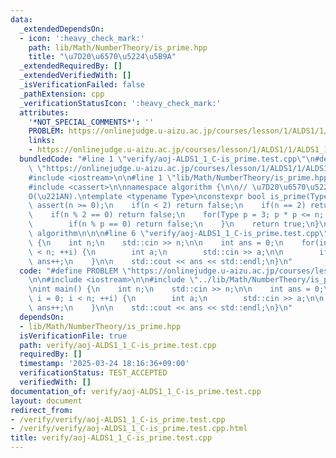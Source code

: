 ```yaml
---
data:
  _extendedDependsOn:
  - icon: ':heavy_check_mark:'
    path: lib/Math/NumberTheory/is_prime.hpp
    title: "\u7D20\u6570\u5224\u5B9A"
  _extendedRequiredBy: []
  _extendedVerifiedWith: []
  _isVerificationFailed: false
  _pathExtension: cpp
  _verificationStatusIcon: ':heavy_check_mark:'
  attributes:
    '*NOT_SPECIAL_COMMENTS*': ''
    PROBLEM: https://onlinejudge.u-aizu.ac.jp/courses/lesson/1/ALDS1/1/ALDS1_1_C
    links:
    - https://onlinejudge.u-aizu.ac.jp/courses/lesson/1/ALDS1/1/ALDS1_1_C
  bundledCode: "#line 1 \"verify/aoj-ALDS1_1_C-is_prime.test.cpp\"\n#define PROBLEM\
    \ \"https://onlinejudge.u-aizu.ac.jp/courses/lesson/1/ALDS1/1/ALDS1_1_C\"\n\n\
    #include <iostream>\n\n#line 1 \"lib/Math/NumberTheory/is_prime.hpp\"\n\n\n\n\
    #include <cassert>\n\nnamespace algorithm {\n\n// \u7D20\u6570\u5224\u5B9A\uFF0E\
    O(\u221AN).\ntemplate <typename Type>\nconstexpr bool is_prime(Type n) {\n   \
    \ assert(n >= 0);\n    if(n < 2) return false;\n    if(n == 2) return true;\n\
    \    if(n % 2 == 0) return false;\n    for(Type p = 3; p * p <= n; p += 2) {\n\
    \        if(n % p == 0) return false;\n    }\n    return true;\n}\n\n}  // namespace\
    \ algorithm\n\n\n#line 6 \"verify/aoj-ALDS1_1_C-is_prime.test.cpp\"\n\nint main()\
    \ {\n    int n;\n    std::cin >> n;\n\n    int ans = 0;\n    for(int i = 0; i\
    \ < n; ++i) {\n        int a;\n        std::cin >> a;\n\n        if(algorithm::is_prime(a))\
    \ ans++;\n    }\n\n    std::cout << ans << std::endl;\n}\n"
  code: "#define PROBLEM \"https://onlinejudge.u-aizu.ac.jp/courses/lesson/1/ALDS1/1/ALDS1_1_C\"\
    \n\n#include <iostream>\n\n#include \"../lib/Math/NumberTheory/is_prime.hpp\"\n\
    \nint main() {\n    int n;\n    std::cin >> n;\n\n    int ans = 0;\n    for(int\
    \ i = 0; i < n; ++i) {\n        int a;\n        std::cin >> a;\n\n        if(algorithm::is_prime(a))\
    \ ans++;\n    }\n\n    std::cout << ans << std::endl;\n}\n"
  dependsOn:
  - lib/Math/NumberTheory/is_prime.hpp
  isVerificationFile: true
  path: verify/aoj-ALDS1_1_C-is_prime.test.cpp
  requiredBy: []
  timestamp: '2025-03-24 18:16:36+09:00'
  verificationStatus: TEST_ACCEPTED
  verifiedWith: []
documentation_of: verify/aoj-ALDS1_1_C-is_prime.test.cpp
layout: document
redirect_from:
- /verify/verify/aoj-ALDS1_1_C-is_prime.test.cpp
- /verify/verify/aoj-ALDS1_1_C-is_prime.test.cpp.html
title: verify/aoj-ALDS1_1_C-is_prime.test.cpp
---
```

